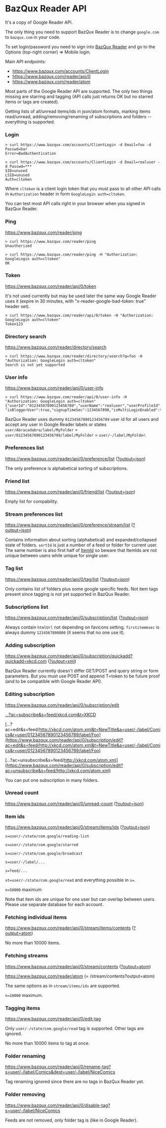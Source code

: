 BazQux Reader API
==========

It's a copy of Google Reader API. 

The only thing you need to support BazQux Reader is to change
`google.com` to `bazqux.com` in your code.

To set login/password you need to sign into [BazQux Reader](https://bazqux.com)
and go to the Options (top-right corner) => Mobile login.

Main API endpoints:
* https://www.bazqux.com/accounts/ClientLogin
* https://www.bazqux.com/reader/api/0
* https://www.bazqux.com/reader/atom

Most parts of the Google Reader API are supported. The only two things missing are
starring and tagging (API calls just returns OK but no starred items
or tags are created).

Getting lists of all/unread items/ids in json/atom formats,
marking items read/unread, adding/removing/renaming of
subscriptions and folders -- everything is supported.

### Login

```
> curl https://www.bazqux.com/accounts/ClientLogin -d Email=foo -d Passwd=bar
Error=BadAuthentication

> curl https://www.bazqux.com/accounts/ClientLogin -d Email=realuser -d Passwd=***
SID=unused
LSID=unused
Auth=cltoken
```

Where `cltoken` is a client login token that you must pass to all other API calls in
`Authorization` header in form `GoogleLogin auth=cltoken`.

You can test most API calls right in your browser when you signed in BazQux Reader.

### Ping

https://www.bazqux.com/reader/ping

```
> curl https://www.bazqux.com/reader/ping
Unauthorized

> curl https://www.bazqux.com/reader/ping -H "Authorization: GoogleLogin auth=cltoken"
OK
```

### Token

https://www.bazqux.com/reader/api/0/token

It's not used currently but may be used later the same way Google Reader uses it 
(expire in 30 minutes, with "x-reader-google-bad-token: true" header set).

```
> curl https://www.bazqux.com/reader/api/0/token -H "Authorization: GoogleLogin auth=cltoken"
Token123
```

### Directory search

https://www.bazqux.com/reader/directory/search

```
> curl https://www.bazqux.com/reader/directory/search?q=foo -H "Authorization: GoogleLogin auth=cltoken"
Search is not yet supported
```

### User info

https://www.bazqux.com/reader/api/0/user-info

```
> curl https://www.bazqux.com/reader/api/0/user-info -H "Authorization: GoogleLogin auth=cltoken"
{"userId":"01234567890123456789","userName":"realuser","userProfileId":"01234567890123456789","userEmail":"realuser",
"isBloggerUser":true,"signupTimeSec":1234567890,"isMultiLoginEnabled":true}
```

BazQux Reader uses dummy `01234567890123456789` user id for all users and accept any user in Google Reader labels
or states `user/Abracadabra/label/MyFolder` = `user/01234567890123456789/label/MyFolder` = `user/-/label/MyFolder`. 

### Preferences list

https://www.bazqux.com/reader/api/0/preference/list ([?output=json](https://www.bazqux.com/reader/api/0/preference/list?output=json))

The only preference is alphabetical sorting of subscriptions.

### Friend list

https://www.bazqux.com/reader/api/0/friend/list ([?output=json](https://www.bazqux.com/reader/api/0/friend/list?output=json))

Empty list for compability.

### Stream preferences list

https://www.bazqux.com/reader/api/0/preference/stream/list ([?output=json](https://www.bazqux.com/reader/api/0/preference/stream/list?output=json))

Contains information about sorting (alphabetical) and expanded/collapsed state of folders. 
`sortId` is just a number of a feed or folder for current user. The same number is also first half of
[ItemId](https://code.google.com/p/google-reader-api/wiki/ItemId) so beware that ItemIds are not unique between users
while unique for single user.

### Tag list

https://www.bazqux.com/reader/api/0/tag/list ([?output=json](https://www.bazqux.com/reader/api/0/tag/list?output=json))

Only contains list of folders plus some google specific feeds. Not item tags present since tagging is not yet supported
in BazQux Reader.

### Subscriptions list

https://www.bazqux.com/reader/api/0/subscription/list ([?output=json](https://www.bazqux.com/reader/api/0/subscription/list?output=json))

Always contain `htmlUrl` not depending on favicons setting. `firstitemmsec` is always dummy `1234567890000` (it seems
that no one use it).

### Adding subscription

https://www.bazqux.com/reader/api/0/subscription/quickadd?quickadd=xkcd.com
([?output=xml](https://www.bazqux.com/reader/api/0/subscription/quickadd?quickadd=xkcd.com&output=xml))

BazQux Reader currently doesn't differ GET/POST and query string or form parameters. But you must use POST and append T=token 
to be future proof (and to be compatible with Google Reader API).

### Editing subscription

https://www.bazqux.com/reader/api/0/subscription/edit

[...?ac=subscribe&s=feed/xkcd.com&t=XKCD](https://www.bazqux.com/reader/api/0/subscription/edit?ac=subscribe&s=feed/xkcd.com&t=XKCD)

[...?ac=edit&s=feed/http://xkcd.com/atom.xml&t=NewTitle&a=user/-/label/Comics&r=user/01234567890123456789/label/Foo](https://www.bazqux.com/reader/api/0/subscription/edit?ac=edit&s=feed/http://xkcd.com/atom.xml&t=NewTitle&a=user/-/label/Comics&r=user/01234567890123456789/label/Foo)

[...?ac=unsubscribe&s=feed/http://xkcd.com/atom.xml](https://www.bazqux.com/reader/api/0/subscription/edit?ac=unsubscribe&s=feed/http://xkcd.com/atom.xml)

You can put one subscription in many folders.

### Unread count

https://www.bazqux.com/reader/api/0/unread-count ([?output=json](https://www.bazqux.com/reader/api/0/unread-count?output=json))

### Item ids

https://www.bazqux.com/reader/api/0/stream/items/ids ([?output=json](https://www.bazqux.com/reader/api/0/stream/items/ids?output=json))

`s=user/-/state/com.google/reading-list`

`s=user/-/state/com.google/starred`

`s=user/-/state/com.google/broadcast`

`s=user/-/label/...`

`s=feed/...`

`xt=user/-/state/com.google/read` and everything possible in `s=`.

`n=50000` maximum

Note that item ids are unique for one user but can overlap between users. Please use separate database for each account.

### Fetching individual items

https://www.bazqux.com/reader/api/0/stream/items/contents ([?output=atom](https://www.bazqux.com/reader/api/0/stream/items/contents?output=atom))

No more than 10000 items.

### Fetching streams

https://www.bazqux.com/reader/api/0/stream/contents ([?output=atom](https://www.bazqux.com/reader/api/0/stream/contents?output=atom))

https://www.bazqux.com/reader/atom (= /stream/contents?output=atom)

The same options as in `stream/items/ids` are supported.

`n=10000` maximum.

### Tagging items

https://www.bazqux.com/reader/api/0/edit-tag

Only `user/-/state/com.google/read` tag is supported. Other tags are ignored.

No more than 10000 items to tag at once.

### Folder renaming

https://www.bazqux.com/reader/api/0/rename-tag?s=user/-/label/Comics&dest=user/-/label/NiceComics

Tag renaming ignored since there are no tags in BazQux Reader yet.

### Folder removing

https://www.bazqux.com/reader/api/0/disable-tag?s=user/-/label/NiceComics

Feeds are not removed, only folder tag is (like in Google Reader).
